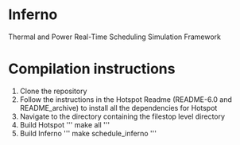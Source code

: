 # Inferno
Thermal and Power Real-Time Scheduling Simulation Framework 

# Compilation instructions
1. Clone the repository
2. Follow the instructions in the Hotspot Readme (README-6.0 and README_archive) to install all the dependencies for Hotspot
3. Navigate to the directory containing the filestop level directory
4. Build Hotspot
'''
make all
'''
4. Build Inferno
'''
make schedule_inferno
'''
